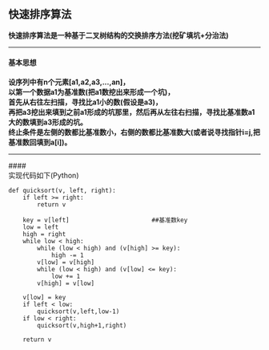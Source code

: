 ## 快速排序算法
**快速排序算法是一种基于二叉树结构的交换排序方法(挖矿填坑+分治法)**
<br>
***
#### 基本思想
**设序列中有n个元素[a1,a2,a3,...,an]，<br>以第一个数据a1为基准数(把a1数挖出来形成一个坑)，<br>首先从右往左扫描，寻找比a1小的数(假设是a3)，<br>再把a3挖出来填到之前a1形成的坑那里，然后再从左往右扫描，寻找比基准数a1大的数填到a3形成的坑。<br>终止条件是左侧的数都比基准数小，右侧的数都比基准数大(或者说寻找指针i=j,把基准数回填到a[i])。**
***
####<br> 实现代码如下(Python)
 
```
def quicksort(v, left, right):
    if left >= right:
        return v
    
    key = v[left]                       ##基准数key
    low = left
    high = right
    while low < high:
        while (low < high) and (v[high] >= key):
            high -= 1
        v[low] = v[high]
        while (low < high) and (v[low] <= key):
            low += 1
        v[high] = v[low]
        
    v[low] = key
    if left < low:
        quicksort(v,left,low-1)
    if low < right:
        quicksort(v,high+1,right)
    
    return v
```
